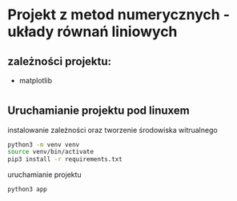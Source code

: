 # Projekt z metod numerycznych - układy równań liniowych

## zależności projektu:
- matplotlib

#
## Uruchamianie projektu pod linuxem
instalowanie zależności oraz tworzenie środowiska witrualnego
```bash
python3 -m venv venv
source venv/bin/activate
pip3 install -r requirements.txt
```
uruchamianie projektu
```bash
python3 app
```
